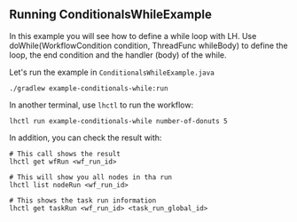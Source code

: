 ## Running ConditionalsWhileExample

In this example you will see how to define a while loop with LH.
Use doWhile(WorkflowCondition condition, ThreadFunc whileBody) to define the loop,
the end condition and the handler (body) of the while.

Let's run the example in `ConditionalsWhileExample.java`

```
./gradlew example-conditionals-while:run
```

In another terminal, use `lhctl` to run the workflow:

```
lhctl run example-conditionals-while number-of-donuts 5
```

In addition, you can check the result with:

```
# This call shows the result
lhctl get wfRun <wf_run_id>

# This will show you all nodes in tha run
lhctl list nodeRun <wf_run_id>

# This shows the task run information
lhctl get taskRun <wf_run_id> <task_run_global_id>
```
